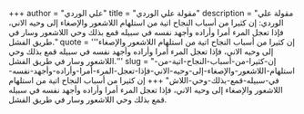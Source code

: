 +++
author = "علي الوردي"
title = "مقولة علي الوردي"
description = "مقولة علي الوردي: إن كثيرا من أسباب النجاح اتية من استلهام اللاشعور والإصغاء إلى وحيه الاني، فإذا تعجل المرء أمرا وأراده وأجهد نفسه في سبيله قمع بذلك وحي اللاشعور وسار في طريق الفشل."
quote = '''إن كثيرا من أسباب النجاح اتية من استلهام اللاشعور والإصغاء إلى وحيه الاني، فإذا تعجل المرء أمرا وأراده وأجهد نفسه في سبيله قمع بذلك وحي اللاشعور وسار في طريق الفشل.''' 
slug = "إن-كثيرا-من-أسباب-النجاح-اتية-من-استلهام-اللاشعور-والإصغاء-إلى-وحيه-الاني-فإذا-تعجل-المرء-أمرا-وأراده-وأجهد-نفسه-في-سبيله-قمع-بذلك-وحي-اللاش"
+++
إن كثيرا من أسباب النجاح اتية من استلهام اللاشعور والإصغاء إلى وحيه الاني، فإذا تعجل المرء أمرا وأراده وأجهد نفسه في سبيله قمع بذلك وحي اللاشعور وسار في طريق الفشل.
